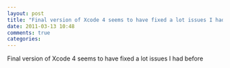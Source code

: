 ```yaml
---
layout: post
title: "Final version of Xcode 4 seems to have fixed a lot issues I had before"
date: 2011-03-13 10:48
comments: true
categories: 
---
```


Final version of Xcode 4 seems to have fixed a lot issues I had before

